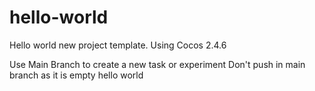 # hello-world
Hello world new project template.
Using Cocos 2.4.6

Use Main Branch to create a new task or experiment 
Don't push in main branch  as it is empty hello world 
